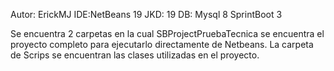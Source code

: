 Autor: ErickMJ
IDE:NetBeans 19
JKD: 19
DB: Mysql 8
SprintBoot 3

Se encuentra 2 carpetas en la cual SBProjectPruebaTecnica se encuentra el proyecto 
completo para ejecutarlo directamente de Netbeans.
La carpeta de Scrips se encuentran las clases utilizadas en el proyecto.
